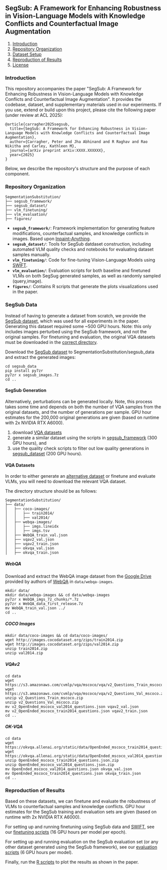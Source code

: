 ## SegSub: A Framework for Enhancing Robustness in Vision-Language Models with Knowledge Conflicts and Counterfactual Image Augmentation

1. [Introduction](#introduction)
2. [Repository Organization](#repository-organization)
3. [Dataset Setup](#segsub-data)
4. [Reproduction of Results](#reproduction-of-results)
5. [License](#license)
<!-- 5. [Environment Setup](#environment-setup) -->


### Introduction

This repository accompanies the paper "SegSub: A Framework for Enhancing Robustness in Vision-Language Models with Knowledge Conflicts and Counterfactual Image Augmentation". It provides the codebase, dataset, and supplementary materials used in our experiments. If you use, extend or build upon this project, please cite the following paper (under review at ACL 2025):
```
@article{carragher2025segsub,
  title={SegSub: A Framework for Enhancing Robustness in Vision-Language Models with Knowledge Conflicts and Counterfactual Image Augmentation},
  author={Carragher, Peter and Jha Abhinand and R Raghav and Rao Nikitha and Carley, Kathleen M},
  journal={arXiv preprint arXiv:XXXX.XXXXXX},
  year={2025}
}
```
 Below, we describe the repository's structure and the purpose of each component.

### Repository Organization
```
SegmentationSubstitution/ 
├── segsub_framework/ 
├── segsub_dataset/
├── vlm_finetuning/
├── vlm_evaluation/
├── figures/
```

- **`segsub_framework/`**: Framework implementation for generating feature modifications, counterfactual samples, and knowledge conflicts in images. Based upon [Inpaint-Anything](https://github.com/geekyutao/Inpaint-Anything?tab=readme-ov-file).
- **`segsub_dataset/`**: Tools for SegSub datdaset construction, including automated VLM quality checks and notebooks for evaluating dataset samples manually.
- **`vlm_finetuning/`**: Code for fine-tuning Vision-Language Models using [SWIFT](https://github.com/modelscope/ms-swift).
- **`vlm_evaluation/`**: Evaluation scripts for both baseline and finetuned VLMs on both SegSug generated samples, as well as randomly sampled (query,image).
- **`figures/`**: Contains R scripts that generate the plots visualizations used in the paper.

### SegSub Data
Instead of having to generate a dataset from scratch, we provide the [SegSub dataset](https://www.doi.org/10.1184/R1/28297076), which was used for all experiments in the paper. Generating this dataset required some ~500 GPU hours. Note: this only includes images perturbed using the SegSub framework, and not the original samples. For finetuning and evaluation, the original VQA datasets must be downloaded in the [correct directory](#vqa-datasets).

Download the [SegSub dataset](https://www.doi.org/10.1184/R1/28297076) to SegmentationSubstitution/segsub_data and extract the generated images:

```
cd segsub_data
pip install py7zr
py7zr x segsub_images.7z
cd ..
```

#### SegSub Generation
Alternatively, perturbations can be generated locally. Note, this process takes some time and depends on both the number of VQA samples from the original datasets, and the number of generations per sample. GPU hour estimates for the 200,000 original generations are given (based on runtime with 2x NVIDIA RTX A6000).

1. download [VQA datasets](#vqa-datasets)
2. generate a similar dataset using the scripts in [segsub_framework](segsub_framework/README.md) (300 GPU hours), and 
3. use the quality check scripts to filter out low quality generations in [segsub_dataset](segsub_dataset/README.md) (200 GPU hours).

#### VQA Datasets
In order to either generate an [alternative dataset](#segsub-generation) or finetune and evaluate VLMs, you will need to download the relevant VQA dataset.

The directory structure should be as follows:
```
SegmentationSubstitution/
├── data/  
│   ├── coco-images/  
│   │   ├── train2014/  
│   │   ├── val2014/  
│   ├── webqa-images/  
│   │   ├── imgs.lineidx  
│   │   ├── imgs.tsv  
│   ├── WebQA_train_val.json  
│   ├── vqav2_val.json  
│   ├── vqav2_train.json  
│   ├── okvqa_val.json  
│   ├── okvqa_train.json  
```

##### WebQA
Download and extract the WebQA image dataset from the [Google Drive](https://drive.google.com/drive/folders/1ApfD-RzvJ79b-sLeBx1OaiPNUYauZdAZ) provided by authors of [WebQA](https://github.com/WebQnA/WebQA) in `data/webqa-images`.
```
mkdir data/
mkdir data/webqa-images && cd data/webqa-images
py7zr x WebQA_imgs_7z_chunks/*.7z
py7zr x WebQA_data_first_release.7z
mv WebQA_train_val.json ../
cd ..
```

##### COCO Images
```
mkdir data/coco-images && cd data/coco-images/
wget http://images.cocodataset.org/zips/train2014.zip
wget http://images.cocodataset.org/zips/val2014.zip
unzip train2014.zip
unzip val2014.zip
```

##### VQAv2
```
cd data
wget https://s3.amazonaws.com/cvmlp/vqa/mscoco/vqa/v2_Questions_Train_mscoco.zip
wget https://s3.amazonaws.com/cvmlp/vqa/mscoco/vqa/v2_Questions_Val_mscoco.zip
unzip v2_Questions_Train_mscoco.zip
unzip v2_Questions_Val_mscoco.zip
mv v2_OpenEnded_mscoco_val2014_questions.json vqav2_val.json
mv v2_OpenEnded_mscoco_train2014_questions.json vqav2_train.json
cd ..
```

##### OK-VQA
```
cd data 
wget https://okvqa.allenai.org/static/data/OpenEnded_mscoco_train2014_questions.json.zip
wget https://okvqa.allenai.org/static/data/OpenEnded_mscoco_val2014_questions.json.zip
unzip OpenEnded_mscoco_train2014_questions.json.zip
unzip OpenEnded_mscoco_val2014_questions.json.zip
mv OpenEnded_mscoco_val2014_questions.json okvqa_val.json
mv OpenEnded_mscoco_train2014_questions.json okvqa_train.json
cd ..
```

### Reproduction of Results
Based on these datasets, we can finetune and evaluate the robustness of VLMs to counterfactual samples and knowledge conflicts. GPU hour estimates for the SegSub training and evaluation sets are given (based on runtime with 2x NVIDIA RTX A6000).

For setting up and running finetuning using SegSub data and [SWIFT](https://github.com/modelscope/ms-swift), see our [finetuning scripts](vlm_finetuning/README.md) (16 GPU hours per model per epoch).

For setting up and running evaluation on the SegSub evaluation set (or any other dataset generated using the SegSub framework), see our [evaluation scripts](vlm_evaluation/README.md) (6 GPU hours per model).

Finally, run the [R scripts](figures/) to plot the results as shown in the paper.
<!-- ### Environment Setup

```
``` -->

